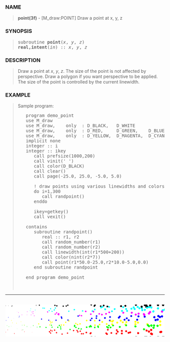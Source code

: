 <?
<body>
  <a name="top" id="top"></a>
  <div id="Container">
    <div id="Content">
      <div class="c247">
      </div><a name="0"></a>
      <h3><a name="0">NAME</a></h3>
      <blockquote>
        <b>point(3f)</b> - [M_draw:POINT] Draw a point at x, y, z <b></b>
      </blockquote><a name="contents" id="contents"></a>
      <h3><a name="4">SYNOPSIS</a></h3>
      <blockquote>
        <pre>
subroutine <b>point</b>(<i>x</i>, <i>y</i>, <i>z</i>)
<b>real,intent</b>(<i>in</i>) :: <i>x</i>, <i>y</i>, <i>z</i>
</pre>
      </blockquote><a name="2"></a>
      <h3><a name="2">DESCRIPTION</a></h3>
      <blockquote>
        Draw a point at <i>x</i>, <i>y</i>, <i>z</i>. The size of the point is not affected by perspective. Draw a polygon if you want perspective to be
        applied. The size of the point is controlled by the current linewidth.
      </blockquote><a name="3"></a>
      <h3><a name="3">EXAMPLE</a></h3>
      <blockquote>
        Sample program:
        <pre>
   program demo_point
   use M_draw
   use M_draw,    only  : D_BLACK,   D_WHITE
   use M_draw,    only  : D_RED,     D_GREEN,    D_BLUE
   use M_draw,    only  : D_YELLOW,  D_MAGENTA,  D_CYAN
   implicit none
   integer :: i
   integer :: ikey
      call prefsize(1000,200)
      call vinit(' ')
      call color(D_BLACK)
      call clear()
      call page(-25.0, 25.0, -5.0, 5.0)
<br />      ! draw points using various linewidths and colors
      do i=1,300
         call randpoint()
      enddo
<br />      ikey=getkey()
      call vexit()
<br />   contains
      subroutine randpoint()
         real :: r1, r2
         call random_number(r1)
         call random_number(r2)
         call linewidth(int(r1*500+200))
         call color(nint(r2*7))
         call point(r1*50.0-25.0,r2*10.0-5.0,0.0)
      end subroutine randpoint
<br />   end program demo_point
<br />
</pre>
      </blockquote>
      <hr />
      <br />
      <div class="c247"><img src="../images/point.3m_draw.gif" /></div>
    </div>
  </div>
</body>

